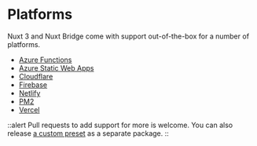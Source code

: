 # Platforms

Nuxt 3 and Nuxt Bridge come with support out-of-the-box for a number of platforms.

- [Azure Functions](/deployment/platforms/azure-functions)
- [Azure Static Web Apps](/deployment/platforms/azure)
- [Cloudflare](/deployment/platforms/cloudflare)
- [Firebase](/deployment/platforms/firebase)
- [Netlify](/deployment/platforms/netlify)
- [PM2](/deployment/platforms/pm2)
- [Vercel](/deployment/platforms/vercel)



::alert
Pull requests to add support for more is welcome. You can also release [a custom preset](/deployment/presets/custom) as a separate package.
::
